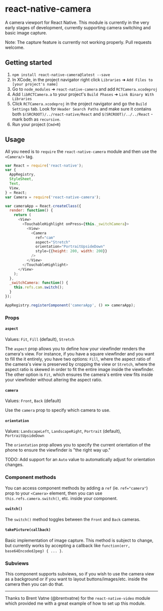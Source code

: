 # react-native-camera

A camera viewport for React Native. This module is currently in the very early stages of development, currently supporting camera switching and basic image capture.

Note: The capture feature is currently not working properly. Pull requests welcome.

## Getting started

1. `npm install react-native-camera@latest --save`
2. In XCode, in the project navigator right click `Libraries` ➜ `Add Files to [your project's name]`
3. Go to `node_modules` ➜ `react-native-camera` and add `RCTCamera.xcodeproj`
4. Add `libRCTCamera.a` to your project's `Build Phases` ➜ `Link Binary With Libraries`
5. Click `RCTCamera.xcodeproj` in the project navigator and go the `Build Settings` tab. Look for `Header Search Paths` and make sure it contains both `$(SRCROOT)/../react-native/React` and `$(SRCROOT)/../../React` - mark both as `recursive`.
5. Run your project (`Cmd+R`)

## Usage

All you need is to `require` the `react-native-camera` module and then use the
`<Camera/>` tag.

```javascript
var React = require('react-native');
var {
  AppRegistry,
  StyleSheet,
  Text,
  View,
} = React;
var Camera = require('react-native-camera');

var cameraApp = React.createClass({
  render: function() {
    return (
      <View>
        <TouchableHighlight onPress={this._switchCamera}>
          <View>
            <Camera
              ref="cam"
              aspect="Stretch"
              orientation="PortraitUpsideDown"
              style={{height: 200, width: 200}}
            />
          </View>
        </TouchableHighlight>
      </View>
    );
  },
  _switchCamera: function() {
    this.refs.cam.switch();
  }
});

AppRegistry.registerComponent('cameraApp', () => cameraApp);
```

### Props

#### `aspect`

Values: `Fit`, `Fill` (default), `Stretch`

The `aspect` prop allows you to define how your viewfinder renders the camera's view. For instance, if you have a square viewfinder and you want to fill the it entirely, you have two options: `Fill`, where the aspect ratio of the camera's view is preserved by cropping the view or `Stretch`, where the aspect ratio is skewed in order to fit the entire image inside the viewfinder. The other option is `Fit`, which ensures the camera's entire view fits inside your viewfinder without altering the aspect ratio.

#### `camera`

Values: `Front`, `Back` (default)

Use the `camera` prop to specify which camera to use.


#### `orientation`

Values: `LandscapeLeft`, `LandscapeRight`, `Portrait` (default), `PortraitUpsideDown`

The `orientation` prop allows you to specify the current orientation of the phone to ensure the viewfinder is "the right way up."

TODO: Add support for an `Auto` value to automatically adjust for orientation changes.


### Component methods

You can access component methods by adding a `ref` (ie. `ref="camera"`) prop to your `<Camera>` element, then you can use `this.refs.camera.switch()`, etc. inside your component.

#### `switch()`

The `switch()` method toggles between the `Front` and `Back` cameras.


#### `takePicture(callback)`

Basic implementation of image capture. This method is subject to change, but currently works by accepting a callback like `function(err, base64EncodedJpeg) { ... }`.

### Subviews
This component supports subviews, so if you wish to use the camera view as a background or if you want to layout buttons/images/etc. inside the camera then you can do that.

------------

Thanks to Brent Vatne (@brentvatne) for the `react-native-video` module which provided me with a great example of how to set up this module.
